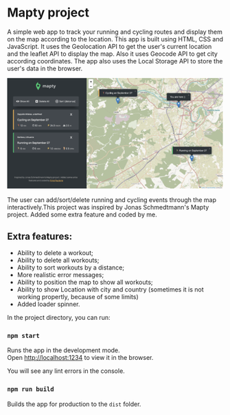# Mapty project

<p> A simple web app to track your running and cycling routes and display them on the map according to the location. This app is built using HTML, CSS and JavaScript. It uses the Geolocation API to get the user's current location and the leaflet API to display the map. Also it uses Geocode API to get city according coordinates. The app also uses the Local Storage API to store the user's data in the browser. </p>

<img src="/src/img/Mapty.png" alt="Mapty" >

<p>The user can add/sort/delete running and cycling events through the map interactively.This project was inspired by Jonas Schmedtmann's Mapty project. Added some extra feature and coded by me.</p>

## Extra features:

- Ability to delete a workout;
- Ability to delete all workouts;
- Ability to sort workouts by a distance;
- More realistic error messages;
- Ability to position the map to show all workouts;
- Ability to show Location with city and country (sometimes it is not working propertly, because of some limits)
- Added loader spinner.

In the project directory, you can run:

### `npm start`

Runs the app in the development mode.<br />
Open [http://localhost:1234](http://localhost:1234/) to view it in the browser.

You will see any lint errors in the console.

### `npm run build`

Builds the app for production to the `dist` folder.<br />
